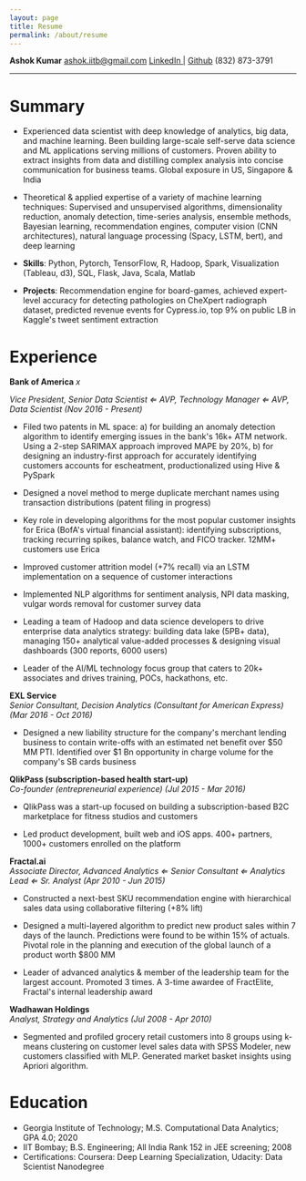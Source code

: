 ```yaml
---
layout: page
title: Resume
permalink: /about/resume
---
```

  **Ashok Kumar**                                                                                      <ashok.iitb@gmail.com>
  [LinkedIn \|](https://www.linkedin.com/in/ashokkumar42/) [Github](https://github.com/meetashok/)            \(832) 873-3791

<hr>

Summary
=======

-   Experienced data scientist with deep knowledge of analytics, big
    data, and machine learning. Been building large-scale self-serve
    data science and ML applications serving millions of customers.
    Proven ability to extract insights from data and distilling complex
    analysis into concise communication for business teams. Global
    exposure in US, Singapore & India

-   Theoretical & applied expertise of a variety of machine learning
    techniques: Supervised and unsupervised algorithms, dimensionality
    reduction, anomaly detection, time-series analysis, ensemble
    methods, Bayesian learning, recommendation engines, computer vision
    (CNN architectures), natural language processing (Spacy, LSTM,
    bert), and deep learning

-   **Skills**: Python, Pytorch, TensorFlow, R, Hadoop, Spark,
    Visualization (Tableau, d3), SQL, Flask, Java, Scala, Matlab

-   **Projects**: Recommendation engine for board-games, achieved
    expert-level accuracy for detecting pathologies on CheXpert
    radiograph dataset, predicted revenue events for Cypress.io, top 9%
    on public LB in Kaggle's tweet sentiment extraction


Experience
==========

**Bank of  America** $x$

*Vice President, Senior Data Scientist $\Leftarrow$ AVP, Technology Manager $\Leftarrow$ AVP, Data Scientist     (Nov 2016 - Present)*

-   Filed two patents in ML space: a) for building an anomaly
    detection algorithm to identify emerging issues in the bank's
    16k+ ATM network. Using a 2-step SARIMAX approach improved MAPE
    by 20%, b) for designing an industry-first approach for
    accurately identifying customers accounts for escheatment,
    productionalized using Hive & PySpark

-   Designed a novel method to merge duplicate merchant names using
    transaction distributions (patent filing in progress)

-   Key role in developing algorithms for the most popular customer
    insights for Erica (BofA's virtual financial assistant):
    identifying subscriptions, tracking recurring spikes, balance
    watch, and FICO tracker. 12MM+ customers use Erica

-   Improved customer attrition model (+7% recall) via an LSTM
    implementation on a sequence of customer interactions

-   Implemented NLP algorithms for sentiment analysis, NPI data
    masking, vulgar words removal for customer survey data

-   Leading a team of Hadoop and data science developers to drive
    enterprise data analytics strategy: building data lake (5PB+
    data), managing 150+ analytical value-added processes &
    designing visual dashboards (300 reports, 6000 users)

-   Leader of the AI/ML technology focus group that caters to 20k+
    associates and drives training, POCs, hackathons, etc.


**EXL Service**                                                             
*Senior Consultant, Decision Analytics (Consultant for American Express)*     *(Mar 2016 - Oct 2016)*

-   Designed a new liability structure for the company's merchant
    lending business to contain write-offs with an estimated net
    benefit over \$50 MM PTI. Identified over \$1 Bn opportunity in
    charge volume for the company's SB cards business

**QlikPass (subscription-based health start-up)**   
*Co-founder (entrepreneurial experience)*             *(Jul 2015 - Mar 2016)*

-   QlikPass was a start-up focused on building a subscription-based
    B2C marketplace for fitness studios and customers

-   Led product development, built web and iOS apps. 400+ partners,
    1000+ customers enrolled on the platform

**Fractal.ai**   
*Associate Director, Advanced Analytics $\Leftarrow$ Senior Consultant $\Leftarrow$ Analytics Lead $\Leftarrow$ Sr. Analyst*     *(Apr 2010 - Jun 2015)*

-   Constructed a next-best SKU recommendation engine with
    hierarchical sales data using collaborative filtering (+8% lift)

-   Designed a multi-layered algorithm to predict new product sales
    within 7 days of the launch. Predictions were found to be within
    15% of actuals. Pivotal role in the planning and execution of
    the global launch of a product worth \$800 MM

-   Leader of advanced analytics & member of the leadership team for
    the largest account. Promoted 3 times. A 3-time awardee of FractElite, Fractal's
    internal leadership award

**Wadhawan Holdings**               
*Analyst, Strategy and Analytics*     *(Jul 2008 - Apr 2010)*

-   Segmented and profiled grocery retail customers into 8 groups
    using k-means clustering on customer level sales data with SPSS
    Modeler, new customers classified with MLP. Generated market
    basket insights using Apriori algorithm.

Education
=========


-   Georgia Institute of Technology; M.S. Computational Data Analytics;  GPA 4.0; 2020
-   IIT Bombay; B.S. Engineering; All India Rank 152 in JEE screening; 2008
-   Certifications: Coursera: Deep Learning Specialization, Udacity: Data Scientist Nanodegree